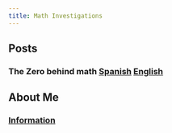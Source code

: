 ```yaml
---
title: Math Investigations
---
```


## Posts

### The Zero behind math [Spanish](https://estfloyd.github.io/Math-Posting/posts/the_zero_behind_math.es.html) [English](https://estfloyd.github.io/Math-Posting/posts/the_zero_behind_math.md)

## About Me
### [Information](https://estfloyd.github.io/Math-Posting/about.md)

